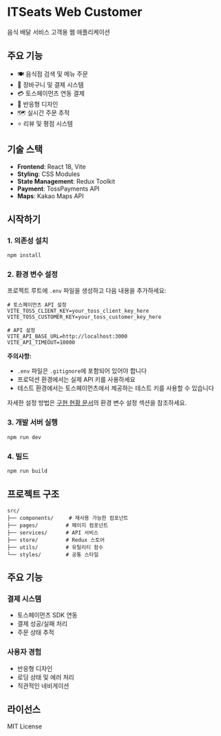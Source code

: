 # ITSeats Web Customer

음식 배달 서비스 고객용 웹 애플리케이션

## 주요 기능

- 🍽️ 음식점 검색 및 메뉴 주문
- 🛒 장바구니 및 결제 시스템
- 💳 토스페이먼츠 연동 결제
- 📱 반응형 디자인
- 🗺️ 실시간 주문 추적
- ⭐ 리뷰 및 평점 시스템

## 기술 스택

- **Frontend**: React 18, Vite
- **Styling**: CSS Modules
- **State Management**: Redux Toolkit
- **Payment**: TossPayments API
- **Maps**: Kakao Maps API

## 시작하기

### 1. 의존성 설치

```bash
npm install
```

### 2. 환경 변수 설정

프로젝트 루트에 `.env` 파일을 생성하고 다음 내용을 추가하세요:

```env
# 토스페이먼츠 API 설정
VITE_TOSS_CLIENT_KEY=your_toss_client_key_here
VITE_TOSS_CUSTOMER_KEY=your_toss_customer_key_here

# API 설정
VITE_API_BASE_URL=http://localhost:3000
VITE_API_TIMEOUT=10000
```

**주의사항:**
- `.env` 파일은 `.gitignore`에 포함되어 있어야 합니다
- 프로덕션 환경에서는 실제 API 키를 사용하세요
- 테스트 환경에서는 토스페이먼츠에서 제공하는 테스트 키를 사용할 수 있습니다

자세한 설정 방법은 [구현 현황 문서](docs/IMPLEMENTATION_STATUS.md)의 환경 변수 설정 섹션을 참조하세요.

### 3. 개발 서버 실행

```bash
npm run dev
```

### 4. 빌드

```bash
npm run build
```

## 프로젝트 구조

```
src/
├── components/     # 재사용 가능한 컴포넌트
├── pages/         # 페이지 컴포넌트
├── services/      # API 서비스
├── store/         # Redux 스토어
├── utils/         # 유틸리티 함수
└── styles/        # 공통 스타일
```

## 주요 기능

### 결제 시스템
- 토스페이먼츠 SDK 연동
- 결제 성공/실패 처리
- 주문 상태 추적

### 사용자 경험
- 반응형 디자인
- 로딩 상태 및 에러 처리
- 직관적인 네비게이션

## 라이선스

MIT License
